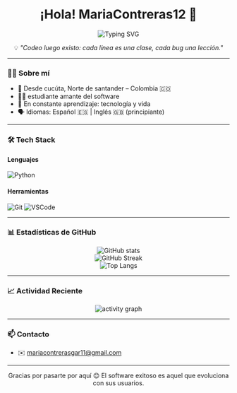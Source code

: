 <h1 align="center">¡Hola! MariaContreras12 👋</h1>

<p align="center">
  <img src="https://readme-typing-svg.herokuapp.com?font=Fira+Code&duration=3500&pause=1000&color=00F7FF&center=true&vCenter=true&width=440&lines=Estudiante+de+Software+💻;Amante+del+C%C3%B3digo+;Siempre+aprendiendo+algo+nuevo+🚀" alt="Typing SVG" />
</p>

<p align="center">💡 <em>"Codeo luego existo: cada línea es una clase, cada bug una lección."</em></p>

---

### 🧑‍💻 Sobre mí

- 📍 Desde cucúta, Norte de santander – Colombia 🇨🇴  
- 👨‍🏫 estudiante amante del software   
- 🧠 En constante aprendizaje: tecnología y vida  
- 🗣️ Idiomas: Español 🇪🇸 | Inglés 🇬🇧 (principiante) 

---

### 🛠️ Tech Stack

#### Lenguajes  
![Python](https://img.shields.io/badge/Python-3776AB?style=flat&logo=python&logoColor=white)



#### Herramientas  

![Git](https://img.shields.io/badge/Git-F05032?style=flat&logo=git&logoColor=white)
![VSCode](https://img.shields.io/badge/VS_Code-007ACC?style=flat&logo=visual-studio-code&logoColor=white)




---
### 📊 Estadísticas de GitHub

<p align="center">
  <img src="https://github-readme-stats.vercel.app/api?username=MariaContreras12&show_icons=true&theme=tokyonight&hide_title=true&count_private=true" alt="GitHub stats" />
  <br />
  <img src="https://github-readme-streak-stats.herokuapp.com/?user=MariaContreras12&theme=tokyonight" alt="GitHub Streak" />
  <br />
  <img src="https://github-readme-stats.vercel.app/api/top-langs/?username=MariaContreras12&layout=compact&theme=tokyonight&langs_count=6" alt="Top Langs" />
</p>

---


### 📈 Actividad Reciente

<p align="center">
  <img src="https://github-readme-activity-graph.vercel.app/graph?username=MariaContreras12&theme=tokyo-night&area=true" alt="activity graph" />
</p>

---

### 📫 Contacto

- ✉️ mariacontrerasgar11@gmail.com


---

<p align="center">Gracias por pasarte por aquí 😊 El software exitoso es aquel que evoluciona con sus usuarios.</p>
